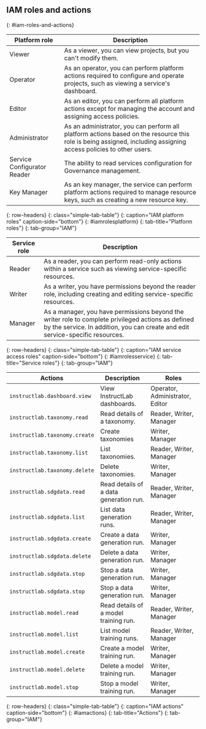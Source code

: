 ## IAM roles and actions
{: #iam-roles-and-actions}

| Platform role | Description |
| --- | --- |
| Viewer | As a viewer, you can view projects, but you can't modify them. |
| Operator |  As an operator, you can perform platform actions required to configure and operate projects, such as viewing a service's dashboard. |
| Editor |  As an editor, you can perform all platform actions except for managing the account and assigning access policies. |
| Administrator | As an administrator, you can perform all platform actions based on the resource this role is being assigned, including assigning access policies to other users. |
| Service Configurator Reader | The ability to read services configuration for Governance management. |
| Key Manager | As an key manager, the service can perform platform actions required to manage resource keys, such as creating a new resource key. |
{: row-headers}
{: class="simple-tab-table"}
{: caption="IAM platform roles" caption-side="bottom"}
{: #iamrolesplatform}
{: tab-title="Platform roles"}
{: tab-group="IAM"}

| Service role | Description |
| --- | --- |
| Reader | As a reader, you can perform read-only actions within a service such as viewing service-specific resources. |
| Writer | As a writer, you have permissions beyond the reader role, including creating and editing service-specific resources. |
| Manager | As a manager, you have permissions beyond the writer role to complete privileged actions as defined by the service. In addition, you can create and edit service-specific resources. |
{: row-headers}
{: class="simple-tab-table"}
{: caption="IAM service access roles" caption-side="bottom"}
{: #iamrolesservice}
{: tab-title="Service roles"}
{: tab-group="IAM"}

| Actions | Description | Roles |
| --- | --- | --- |
| `instructlab.dashboard.view` | View InstructLab dashboards. | Operator, Administrator, Editor |
| `instructlab.taxonomy.read` | Read details of a taxonomy. | Reader, Writer, Manager |
| `instructlab.taxonomy.create` | Create taxonomies | Writer, Manager |
| `instructlab.taxonomy.list` | List taxonomies. | Reader, Writer, Manager |
| `instructlab.taxonomy.delete` | Delete taxonomies. | Writer, Manager |
| `instructlab.sdgdata.read` | Read details of a data generation run. | Reader, Writer, Manager |
| `instructlab.sdgdata.list` | List data generation runs. | Reader, Writer, Manager |
| `instructlab.sdgdata.create` | Create a data generation run. | Writer, Manager |
| `instructlab.sdgdata.delete` | Delete a data generation run. | Writer, Manager |
| `instructlab.sdgdata.stop` | Stop a data generation run. | Writer, Manager |
| `instructlab.sdgdata.stop` | Stop a data generation run. | Writer, Manager |
| `instructlab.model.read` | Read details of a model training run.| Reader, Writer, Manager |
| `instructlab.model.list` | List model training runs. | Reader, Writer, Manager |
| `instructlab.model.create` | Create a model training run. | Writer, Manager |
| `instructlab.model.delete` | Delete a model training run. | Writer, Manager |
| `instructlab.model.stop` | Stop a model training run. | Writer, Manager |
{: row-headers}
{: class="simple-tab-table"}
{: caption="IAM actions" caption-side="bottom"}
{: #iamactions}
{: tab-title="Actions"}
{: tab-group="IAM"}

